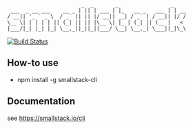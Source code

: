 ```
                        _  _       _                 _
 ___  _ __ ___    __ _ | || | ___ | |_   __ _   ___ | | __
/ __|| '_ ` _ \  / _` || || |/ __|| __| / _` | / __|| |/ /
\__ \| | | | | || (_| || || |\__ \| |_ | (_| || (__ |   <
|___/|_| |_| |_| \__,_||_||_||___/ \__| \__,_| \___||_|\_\
```

[![Build Status](https://travis-ci.org/smallstack/smallstack-cli.svg?branch=develop)](https://travis-ci.org/smallstack/smallstack-cli)

## How-to use
- npm install -g smallstack-cli

## Documentation
see https://smallstack.io/cli
